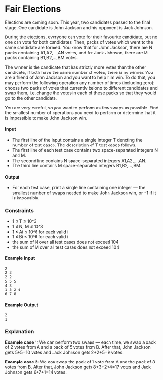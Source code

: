 # Fair Elections
Elections are coming soon. This year, two candidates passed to the final stage. One candidate is John Jackson and his opponent is Jack Johnson.

During the elections, everyone can vote for their favourite candidate, but no one can vote for both candidates. Then, packs of votes which went to the same candidate are formed. You know that for John Jackson, there are N packs containing A1,A2,…,AN votes, and for Jack Johnson, there are M packs containing B1,B2,…,BM votes.

The winner is the candidate that has strictly more votes than the other candidate; if both have the same number of votes, there is no winner. You are a friend of John Jackson and you want to help him win. To do that, you may perform the following operation any number of times (including zero): choose two packs of votes that currently belong to different candidates and swap them, i.e. change the votes in each of these packs so that they would go to the other candidate.

You are very careful, so you want to perform as few swaps as possible. Find the smallest number of operations you need to perform or determine that it is impossible to make John Jackson win.

#### Input
* The first line of the input contains a single integer T denoting the number of test cases. The description of T test cases follows.
* The first line of each test case contains two space-separated integers N and M.
* The second line contains N space-separated integers A1,A2,…,AN.
* The third line contains M space-separated integers B1,B2,…,BM.
#### Output
* For each test case, print a single line containing one integer ― the smallest number of swaps needed to make John Jackson win, or −1 if it is impossible.

### Constraints
* 1 ≤ T ≤ 10^3
* 1 ≤ N, M ≤ 10^3
* 1 ≤ Ai ≤ 10^6 for each valid i
* 1 ≤ Bi ≤ 10^6 for each valid i
* the sum of N over all test cases does not exceed 104
* the sum of M over all test cases does not exceed 104

#### Example Input
```
2
2 3
2 2
5 5 5
4 3
1 3 2 4
6 7 8
```
#### Example Output
```
2
1
```
### Explanation
**Example case 1:** We can perform two swaps ― each time, we swap a pack of 2 votes from A and a pack of 5 votes from B. After that, John Jackson gets 5+5=10 votes and Jack Johnson gets 2+2+5=9 votes.

**Example case 2:** We can swap the pack of 1 vote from A and the pack of 8 votes from B. After that, John Jackson gets 8+3+2+4=17 votes and Jack Johnson gets 6+7+1=14 votes.
